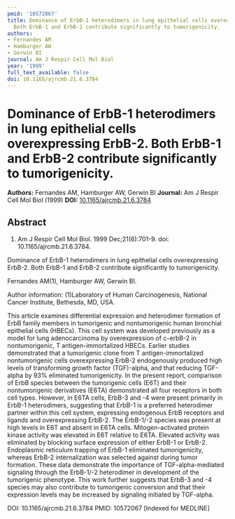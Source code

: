 ```yaml
---
pmid: '10572067'
title: Dominance of ErbB-1 heterodimers in lung epithelial cells overexpressing ErbB-2.
  Both ErbB-1 and ErbB-2 contribute significantly to tumorigenicity.
authors:
- Fernandes AM
- Hamburger AW
- Gerwin BI
journal: Am J Respir Cell Mol Biol
year: '1999'
full_text_available: false
doi: 10.1165/ajrcmb.21.6.3784
---
```


# Dominance of ErbB-1 heterodimers in lung epithelial cells overexpressing ErbB-2. Both ErbB-1 and ErbB-2 contribute significantly to tumorigenicity.
**Authors:** Fernandes AM, Hamburger AW, Gerwin BI
**Journal:** Am J Respir Cell Mol Biol (1999)
**DOI:** [10.1165/ajrcmb.21.6.3784](https://doi.org/10.1165/ajrcmb.21.6.3784)

## Abstract

1. Am J Respir Cell Mol Biol. 1999 Dec;21(6):701-9. doi:
10.1165/ajrcmb.21.6.3784.

Dominance of ErbB-1 heterodimers in lung epithelial cells overexpressing ErbB-2. 
Both ErbB-1 and ErbB-2 contribute significantly to tumorigenicity.

Fernandes AM(1), Hamburger AW, Gerwin BI.

Author information:
(1)Laboratory of Human Carcinogenesis, National Cancer Institute, Bethesda, MD, 
USA.

This article examines differential expression and heterodimer formation of ErbB 
family members in tumorigenic and nontumorigenic human bronchial epithelial 
cells (HBECs). This cell system was developed previously as a model for lung 
adenocarcinoma by overexpression of c-erbB-2 in nontumorigenic, T 
antigen-immortalized HBECs. Earlier studies demonstrated that a tumorigenic 
clone from T antigen-immortalized nontumorigenic cells overexpressing ErbB-2 
endogenously produced high levels of transforming growth factor (TGF)-alpha, and 
that reducing TGF-alpha by 93% eliminated tumorigenicity. In the present report, 
comparison of ErbB species between the tumorigenic cells (E6T) and their 
nontumorigenic derivatives (E6TA) demonstrated all four receptors in both cell 
types. However, in E6TA cells, ErbB-3 and -4 were present primarily in ErbB-1 
heterodimers, suggesting that ErbB-1 is a preferred heterodimer partner within 
this cell system, expressing endogenous ErbB receptors and ligands and 
overexpressing ErbB-2. The ErbB-1/-2 species was present at high levels in E6T 
and absent in E6TA cells. Mitogen-activated protein kinase activity was elevated 
in E6T relative to E6TA. Elevated activity was eliminated by blocking surface 
expression of either ErbB-1 or ErbB-2. Endoplasmic reticulum trapping of ErbB-1 
eliminated tumorigenicity, whereas ErbB-2 internalization was selected against 
during tumor formation. These data demonstrate the importance of 
TGF-alpha-mediated signaling through the ErbB-1/-2 heterodimer in development of 
the tumorigenic phenotype. This work further suggests that ErbB-3 and -4 species 
may also contribute to tumorigenic conversion and that their expression levels 
may be increased by signaling initiated by TGF-alpha.

DOI: 10.1165/ajrcmb.21.6.3784
PMID: 10572067 [Indexed for MEDLINE]
